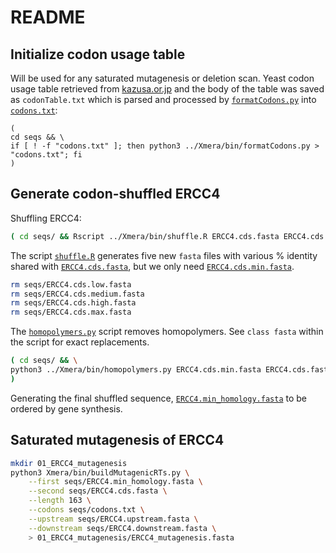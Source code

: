 # README

## Initialize codon usage table
Will be used for any saturated mutagenesis or deletion scan. Yeast codon usage table retrieved from [kazusa.or.jp](https://www.kazusa.or.jp/codon/cgi-bin/showcodon.cgi?species=4932&aa=1&style=N) and the body of the table was saved as  `codonTable.txt` which is parsed and processed by [`formatCodons.py`](https://github.com/cory-weller/Xmera/blob/b33db0d/bin/formatCodons.py) into [`codons.txt`](seqs/codons.txt):
```
(
cd seqs && \
if [ ! -f "codons.txt" ]; then python3 ../Xmera/bin/formatCodons.py > "codons.txt"; fi 
)
```

## Generate codon-shuffled ERCC4
Shuffling ERCC4:
```bash
( cd seqs/ && Rscript ../Xmera/bin/shuffle.R ERCC4.cds.fasta ERCC4.cds.fasta )
```

The script [`shuffle.R`](https://github.com/cory-weller/Xmera/blob/b33db0d/bin/shuffle.R) generates five new `fasta` files with various % identity shared with [`ERCC4.cds.fasta`](seqs/ERCC4.cds.fasta), but we only need [`ERCC4.cds.min.fasta`](seqs/ERCC4.cds.min.fasta).
```bash
rm seqs/ERCC4.cds.low.fasta
rm seqs/ERCC4.cds.medium.fasta
rm seqs/ERCC4.cds.high.fasta
rm seqs/ERCC4.cds.max.fasta
```

The [`homopolymers.py`](https://github.com/cory-weller/Xmera/blob/b33db0d/bin/homopolymers.py) script removes homopolymers. See `class fasta` within the script for exact replacements.
```bash
( cd seqs/ && \
python3 ../Xmera/bin/homopolymers.py ERCC4.cds.min.fasta ERCC4.cds.fasta > ERCC4.min_homology.fasta
)
```
Generating the final shuffled sequence, [`ERCC4.min_homology.fasta`](seqs/ERCC4.min_homology.fasta) to be ordered by gene synthesis.

## Saturated mutagenesis of ERCC4
```bash
mkdir 01_ERCC4_mutagenesis
python3 Xmera/bin/buildMutagenicRTs.py \
    --first seqs/ERCC4.min_homology.fasta \
    --second seqs/ERCC4.cds.fasta \
    --length 163 \
    --codons seqs/codons.txt \
    --upstream seqs/ERCC4.upstream.fasta \
    --downstream seqs/ERCC4.downstream.fasta \
    > 01_ERCC4_mutagenesis/ERCC4_mutagenesis.fasta
```